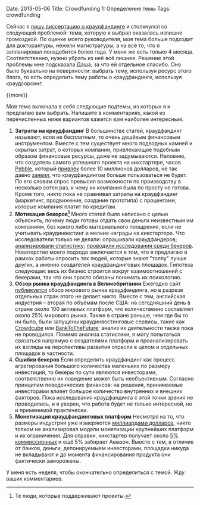 Date: 2013-05-06
Title: Crowdfunding 1: Определение темы
Tags: crowdfunding

Сейчас я [пишу диссертацию о краудфандинге](http://blog.vonoiral.com/post/crowdfunding) и столкнулся со следующей проблемой: тема, которую я выбрал оказалась излишне громоздкой. По оценке моего руководителя, моя тема больше подходит для докторантуры, нежели магистратуры; а на всё то, что я запланировал понадобится более года. У меня же есть только 4 месяца.  Соответственно, нужно убрать из неё всё лишнее.
Решение этой проблемы мне подсказала Даша, за что ей отдельное спасибо. Оно было буквально на поверхности: выбрать тему, используя ресурс этого блога, то есть определить тему работы о краудфандинге, используя краудсорсинг.

{{more}}

Моя тема включала в себя следующие подтемы, из которых я и предлагаю вам выбрать. Напишите в комментариях, какой из перечисленных ниже вариантов кажется вам наиболее интересным.

1. **Затраты на краудфандинг** 
В большинстве статей, краудфандинг называют, если не бесплатным, то очень дешёвым финансовым инструментом. Вместе с тем существует много подводных камней и скрытых затрат, о которых компании, привлекающие подобным образом финансовые ресурсы, даже не задумываются. Напомню, что создатель самого успешного проекта на кикстартере, часов [Pebble](http://getpebble.com), который [привлёк](http://www.kickstarter.com/projects/597507018/pebble-e-paper-watch-for-iphone-and-android) более 10 миллионов долларов, не так давно [заявил](http://habrahabr.ru/company/planeta/blog/159295/), что краудфандингом больше пользоваться не будет. По его словам спрос превысил возможности по производству в несколько сотен раз, к чему их компания была по просту не готова. Кроме того, никто пока не сравнивал затраты на краудфандинг (маркетинг, продвижение, создание прототипа) с процентами, которые компания платит по кредитам.
2. **Мотивация бекеров[^1]** 
Много статей было написано с целью объяснить, почему люди готовы отдать свои деньги неизвестным им компаниям, без какого либо материального поощрения, если не учитывать краудинвестинг и мелкие награды на кикстартере. Что исследователи только не делали: опрашивали краудфандеров; [анализировали статистику](http://strategy.sauder.ubc.ca/schiff/seminars/The_Geography_of_Crowdfunding_2011_01_06_acg.pdf); [проводили исследования среди бекеров](http://habrahabr.ru/post/147670/). Новаторство моего подхода заключается в том, что я предлагаю в рамках работы опросить тех людей, которые знают "толпу" лучше других, а именно создателей краудфандинговых площадок. Гипотеза следующая: весь их бизнес строится вокруг взаимоотношений с бекерами, так что они просто обязаны понимать их психологию.
3. **Обзор рынка краудфандинга в Великобритании** 
Ежегодно сайт [публикуется](http://www.crowdsourcing.org/research) обзор мирового рынка краудфандинга, но в разрезе отдельных стран этого не делает никто. Вместе с тем, английская индустрия – вторая по объёмам после США: на сегодняшний день в стране около 100 активных платформ, что количественно составляет около 25% мирового рынка. Также в стране раньше, чем где бы то ни было, были запущены краудинвестинговые сервисы, такие как [Crowdcube](http://www.crowdcube.com) или [BankToTheFuture](https://banktothefuture.com); анализ их деятельности также пока не проводился. Помимо анализа статистики, я могу попытаться связаться напрямую с создателями платформ и проанализировать их взгляды на перспективы развития отрасли в целом и отдельных площадок в частности.
4. **Ошибки бекеров** 
Если определить краудфандинг как процесс агрегирования большого количества маленьких по размеру инвестиций, то бекеры по сути являются инвесторами, соответственно их поведение может быть необъективным. Согласно принципам поведенческих финансов: на решения, принимаемые инвесторами влияет большое количество внутренних и внешних факторов. Пока исследования краудфандинга с этой точки зрения не проводились, и я уверен, что работа будет не только интересной, но и применимой практически.
5. **Монетизация краудфандинговых платформ** 
Несмотря на то, что размеры индустрии уже измеряются [миллиардами долларов](http://business.time.com/2013/04/08/crowdfunding-soared-to-2-7-billion-in-2012-but-equity-funding-is-still-on-ice/), никто толком не анализировал модели монетизации крупнейших платформ и их ограничения. Для справки, кикстартер получает около [5% коммиссионных](http://money.howstuffworks.com/kickstarter1.htm) и ещё 5% забирает Амазон. Вместе с тем, в отличие от банков, деньги, депонируемыем инвесторами, площадки никуда не вкладывают и до момента финансирования продукта они фактически заморожены. 

У меня есть неделя, чтобы окончательно определиться с темой. Жду ваших комментариев.

[^1]:Те люди, которые поддерживают проекты.